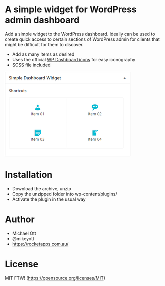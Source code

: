 # A simple widget for WordPress admin dashboard

Add a simple widget to the WordPress dashboard. Ideally can be used to create quick access to certain sections of WordPress admin for clients that might be difficult for them to discover.

 - Add as many items as desired
 - Uses the official [WP Dashboard icons](https://developer.wordpress.org/resource/dashicons/) for easy iconography
 - SCSS file included

![N|Solid](https://raw.githubusercontent.com/mikeott/simple-dashboard-widget/master/simple-dashboard-widget.png)

# Installation

  - Download the archive, unzip
  - Copy the unzipped folder into wp-content/plugins/
  - Activate the plugin in the usual way
 
# Author
- Michael Ott
- @mikeyott
- https://rocketapps.com.au/

# License

MIT FTW! (https://opensource.org/licenses/MIT)
